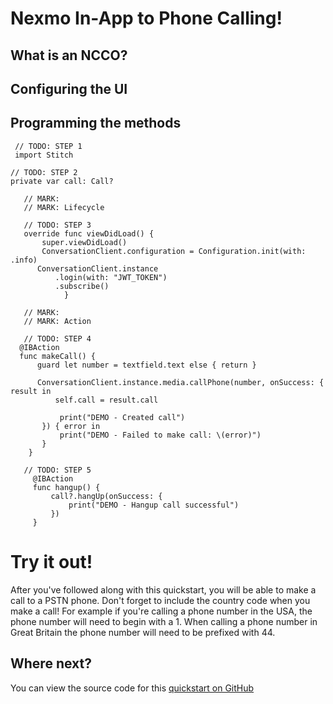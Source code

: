 # Nexmo In-App to Phone Calling!

## What is an NCCO? 

## Configuring the UI

## Programming the methods

```
 // TODO: STEP 1
 import Stitch
```

 ```
 // TODO: STEP 2
 private var call: Call?
 ```
 
 ```
    // MARK:
    // MARK: Lifecycle
    
    // TODO: STEP 3
    override func viewDidLoad() {
        super.viewDidLoad()
        ConversationClient.configuration = Configuration.init(with: .info)
       ConversationClient.instance
           .login(with: "JWT_TOKEN")
           .subscribe()
             }
 ```
 
 ```   
    // MARK:
    // MARK: Action
        
    // TODO: STEP 4
   @IBAction
   func makeCall() {
       guard let number = textfield.text else { return }
        
       ConversationClient.instance.media.callPhone(number, onSuccess: { result in
           self.call = result.call
            
            print("DEMO - Created call")
        }) { error in
            print("DEMO - Failed to make call: \(error)")
        }
     }  
 ``` 


```
   // TODO: STEP 5
     @IBAction
     func hangup() {
         call?.hangUp(onSuccess: {
             print("DEMO - Hangup call successful")
         })
     }
```

# Try it out! 

After you've followed along with this quickstart, you will be able to make a call to a PSTN phone. Don't forget to include the country code when you make a call! For example if you're calling a phone number in the USA, the phone number will need to begin with a 1. When calling a phone number in Great Britain the phone number will need to be prefixed with 44.

## Where next?
 
You can view the source code for this [quickstart on GitHub]()
